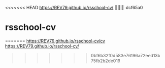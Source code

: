 <<<<<<< HEAD
https://REV79.github.io/rsschool-cv/
||||||| dcf65a0
#  rsschool-cv
=======
https://REV79.github.io/rsschool-cv/cv
https://REV79.github.io/rsschool-cv/
>>>>>>> 0bf6b32f0d583e76196a72eed13b75fb2b2de019
